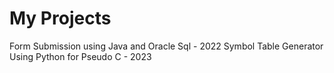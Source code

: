 # My Projects
Form Submission using Java and Oracle Sql - 2022
Symbol Table Generator Using Python for Pseudo C - 2023
